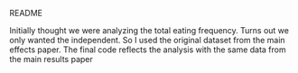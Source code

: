 README

Initially thought we were analyzing the total eating frequency. Turns out we only wanted the independent. So I used the original dataset from the main effects paper. The final code reflects the analysis with the same data from the main results paper